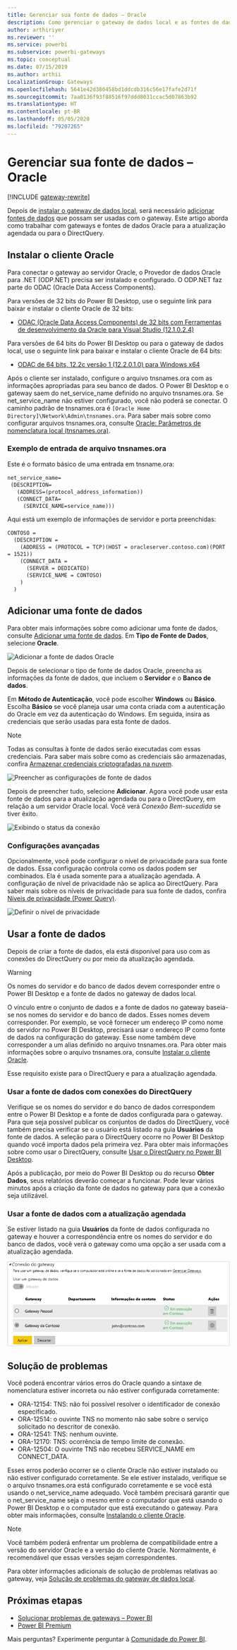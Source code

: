 ```yaml
---
title: Gerenciar sua fonte de dados – Oracle
description: Como gerenciar o gateway de dados local e as fontes de dados que pertencem ao gateway.
author: arthiriyer
ms.reviewer: ''
ms.service: powerbi
ms.subservice: powerbi-gateways
ms.topic: conceptual
ms.date: 07/15/2019
ms.author: arthii
LocalizationGroup: Gateways
ms.openlocfilehash: 5641e42d380458bd1ddcdb316c56e17fafe2d71f
ms.sourcegitcommit: 7aa0136f93f88516f97ddd8031ccac5d07863b92
ms.translationtype: HT
ms.contentlocale: pt-BR
ms.lasthandoff: 05/05/2020
ms.locfileid: "79207265"
---
```

# <a name="manage-your-data-source---oracle"></a>Gerenciar sua fonte de dados – Oracle

[!INCLUDE [gateway-rewrite](includes/gateway-rewrite.md)]

Depois de [instalar o gateway de dados local](/data-integration/gateway/service-gateway-install), será necessário [adicionar fontes de dados](service-gateway-data-sources.md#add-a-data-source) que possam ser usadas com o gateway. Este artigo aborda como trabalhar com gateways e fontes de dados Oracle para a atualização agendada ou para o DirectQuery.

## <a name="install-the-oracle-client"></a>Instalar o cliente Oracle

Para conectar o gateway ao servidor Oracle, o Provedor de dados Oracle para .NET (ODP.NET) precisa ser instalado e configurado. O ODP.NET faz parte do ODAC (Oracle Data Access Components).

Para versões de 32 bits do Power BI Desktop, use o seguinte link para baixar e instalar o cliente Oracle de 32 bits:

* [ODAC (Oracle Data Access Components) de 32 bits com Ferramentas de desenvolvimento da Oracle para Visual Studio (12.1.0.2.4)](https://www.oracle.com/technetwork/topics/dotnet/utilsoft-086879.html)

Para versões de 64 bits do Power BI Desktop ou para o gateway de dados local, use o seguinte link para baixar e instalar o cliente Oracle de 64 bits:

* [ODAC de 64 bits, 12.2c versão 1 (12.2.0.1.0) para Windows x64](https://www.oracle.com/technetwork/database/windows/downloads/index-090165.html)

Após o cliente ser instalado, configure o arquivo tnsnames.ora com as informações apropriadas para seu banco de dados. O Power BI Desktop e o gateway saem do net_service_name definido no arquivo tnsnames.ora. Se net_service_name não estiver configurado, você não poderá se conectar. O caminho padrão de tnsnames.ora é `[Oracle Home Directory]\Network\Admin\tnsnames.ora`. Para saber mais sobre como configurar arquivos tnsnames.ora, consulte [Oracle: Parâmetros de nomenclatura local (tnsnames.ora)](https://docs.oracle.com/cd/B28359_01/network.111/b28317/tnsnames.htm).

### <a name="example-tnsnamesora-file-entry"></a>Exemplo de entrada de arquivo tnsnames.ora

Este é o formato básico de uma entrada em tnsname.ora:

```
net_service_name=
 (DESCRIPTION=
   (ADDRESS=(protocol_address_information))
   (CONNECT_DATA=
     (SERVICE_NAME=service_name)))
```

Aqui está um exemplo de informações de servidor e porta preenchidas:

```
CONTOSO =
  (DESCRIPTION =
    (ADDRESS = (PROTOCOL = TCP)(HOST = oracleserver.contoso.com)(PORT = 1521))
    (CONNECT_DATA =
      (SERVER = DEDICATED)
      (SERVICE_NAME = CONTOSO)
    )
  )
```

## <a name="add-a-data-source"></a>Adicionar uma fonte de dados

Para obter mais informações sobre como adicionar uma fonte de dados, consulte [Adicionar uma fonte de dados](service-gateway-data-sources.md#add-a-data-source). Em **Tipo de Fonte de Dados**, selecione **Oracle**.

![Adicionar a fonte de dados Oracle](media/service-gateway-onprem-manage-oracle/data-source-oracle.png)

Depois de selecionar o tipo de fonte de dados Oracle, preencha as informações da fonte de dados, que incluem o **Servidor** e o **Banco de dados**. 

Em **Método de Autenticação**, você pode escolher **Windows** ou **Básico**. Escolha **Básico** se você planeja usar uma conta criada com a autenticação do Oracle em vez da autenticação do Windows. Em seguida, insira as credenciais que serão usadas para esta fonte de dados.

> [!NOTE]
> Todas as consultas à fonte de dados serão executadas com essas credenciais. Para saber mais sobre como as credenciais são armazenadas, confira [Armazenar credenciais criptografadas na nuvem](service-gateway-data-sources.md#store-encrypted-credentials-in-the-cloud).

![Preencher as configurações de fonte de dados](media/service-gateway-onprem-manage-oracle/data-source-oracle2.png)

Depois de preencher tudo, selecione **Adicionar**. Agora você pode usar esta fonte de dados para a atualização agendada ou para o DirectQuery, em relação a um servidor Oracle local. Você verá *Conexão Bem-sucedida* se tiver êxito.

![Exibindo o status da conexão](media/service-gateway-onprem-manage-oracle/datasourcesettings4.png)

### <a name="advanced-settings"></a>Configurações avançadas

Opcionalmente, você pode configurar o nível de privacidade para sua fonte de dados. Essa configuração controla como os dados podem ser combinados. Ela é usada somente para a atualização agendada. A configuração de nível de privacidade não se aplica ao DirectQuery. Para saber mais sobre os níveis de privacidade para sua fonte de dados, confira [Níveis de privacidade (Power Query)](https://support.office.com/article/Privacy-levels-Power-Query-CC3EDE4D-359E-4B28-BC72-9BEE7900B540).

![Definir o nível de privacidade](media/service-gateway-onprem-manage-oracle/datasourcesettings9.png)

## <a name="use-the-data-source"></a>Usar a fonte de dados

Depois de criar a fonte de dados, ela está disponível para uso com as conexões do DirectQuery ou por meio da atualização agendada.

> [!WARNING]
> Os nomes do servidor e do banco de dados devem corresponder entre o Power BI Desktop e a fonte de dados no gateway de dados local.

O vínculo entre o conjunto de dados e a fonte de dados no gateway baseia-se nos nomes do servidor e do banco de dados. Esses nomes devem corresponder. Por exemplo, se você fornecer um endereço IP como nome do servidor no Power BI Desktop, precisará usar o endereço IP como fonte de dados na configuração do gateway. Esse nome também deve corresponder a um alias definido no arquivo tnsnames.ora. Para obter mais informações sobre o arquivo tnsnames.ora, consulte [Instalar o cliente Oracle](#install-the-oracle-client).

Esse requisito existe para o DirectQuery e para a atualização agendada.

### <a name="use-the-data-source-with-directquery-connections"></a>Usar a fonte de dados com conexões do DirectQuery

Verifique se os nomes do servidor e do banco de dados correspondem entre o Power BI Desktop e a fonte de dados configurada para o gateway. Para que seja possível publicar os conjuntos de dados do DirectQuery, você também precisa verificar se o usuário está listado na guia **Usuários** da fonte de dados. A seleção para o DirectQuery ocorre no Power BI Desktop quando você importa dados pela primeira vez. Para obter mais informações sobre como usar o DirectQuery, consulte [Usar o DirectQuery no Power BI Desktop](desktop-use-directquery.md).

Após a publicação, por meio do Power BI Desktop ou do recurso **Obter Dados**, seus relatórios deverão começar a funcionar. Pode levar vários minutos após a criação da fonte de dados no gateway para que a conexão seja utilizável.

### <a name="use-the-data-source-with-scheduled-refresh"></a>Usar a fonte de dados com a atualização agendada

Se estiver listado na guia **Usuários** da fonte de dados configurada no gateway e houver a correspondência entre os nomes do servidor e do banco de dados, você verá o gateway como uma opção a ser usada com a atualização agendada.

![Exibir os usuários](media/service-gateway-onprem-manage-oracle/powerbi-gateway-enterprise-schedule-refresh.png)

## <a name="troubleshooting"></a>Solução de problemas

Você poderá encontrar vários erros do Oracle quando a sintaxe de nomenclatura estiver incorreta ou não estiver configurada corretamente:

* ORA-12154: TNS: não foi possível resolver o identificador de conexão especificado.
* ORA-12514: o ouvinte TNS no momento não sabe sobre o serviço solicitado no descritor de conexão.
* ORA-12541: TNS: nenhum ouvinte.
* ORA-12170: TNS: ocorrência de tempo limite de conexão.
* ORA-12504: O ouvinte TNS não recebeu SERVICE_NAME em CONNECT_DATA.

Esses erros poderão ocorrer se o cliente Oracle não estiver instalado ou não estiver configurado corretamente. Se ele estiver instalado, verifique se o arquivo tnsnames.ora está configurado corretamente e se você está usando o net_service_name adequado. Você também precisará garantir que o net_service_name seja o mesmo entre o computador que está usando o Power BI Desktop e o computador que está executando o gateway. Para obter mais informações, consulte [Instalando o cliente Oracle](#install-the-oracle-client).

> [!NOTE]
> Você também poderá enfrentar um problema de compatibilidade entre a versão do servidor Oracle e a versão do cliente Oracle. Normalmente, é recomendável que essas versões sejam correspondentes.

Para obter informações adicionais de solução de problemas relativas ao gateway, veja [Solução de problemas do gateway de dados local](/data-integration/gateway/service-gateway-tshoot).

## <a name="next-steps"></a>Próximas etapas

* [Solucionar problemas de gateways – Power BI](service-gateway-onprem-tshoot.md)
* [Power BI Premium](service-premium.md)

Mais perguntas? Experimente perguntar à [Comunidade do Power BI](https://community.powerbi.com/).

